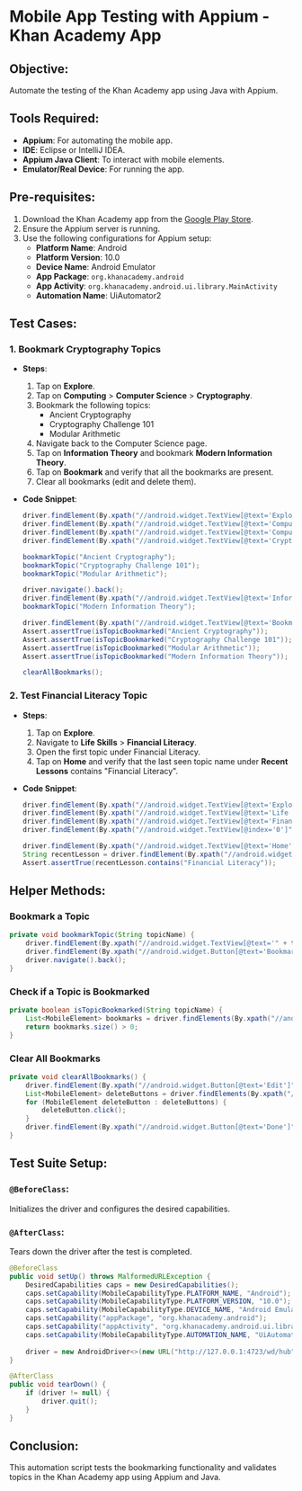 
# Mobile App Testing with Appium - Khan Academy App

## Objective:
Automate the testing of the Khan Academy app using Java with Appium.

## Tools Required:
- **Appium**: For automating the mobile app.
- **IDE**: Eclipse or IntelliJ IDEA.
- **Appium Java Client**: To interact with mobile elements.
- **Emulator/Real Device**: For running the app.

## Pre-requisites:
1. Download the Khan Academy app from the [Google Play Store](https://play.google.com/store/apps/details?id=org.khanacademy.android&hl=en_IN).
2. Ensure the Appium server is running.
3. Use the following configurations for Appium setup:
   - **Platform Name**: Android
   - **Platform Version**: 10.0
   - **Device Name**: Android Emulator
   - **App Package**: `org.khanacademy.android`
   - **App Activity**: `org.khanacademy.android.ui.library.MainActivity`
   - **Automation Name**: UiAutomator2

## Test Cases:

### 1. Bookmark Cryptography Topics

- **Steps**:
  1. Tap on **Explore**.
  2. Tap on **Computing** > **Computer Science** > **Cryptography**.
  3. Bookmark the following topics:
     - Ancient Cryptography
     - Cryptography Challenge 101
     - Modular Arithmetic
  4. Navigate back to the Computer Science page.
  5. Tap on **Information Theory** and bookmark **Modern Information Theory**.
  6. Tap on **Bookmark** and verify that all the bookmarks are present.
  7. Clear all bookmarks (edit and delete them).

- **Code Snippet**:
  ```java
  driver.findElement(By.xpath("//android.widget.TextView[@text='Explore']")).click();
  driver.findElement(By.xpath("//android.widget.TextView[@text='Computing']")).click();
  driver.findElement(By.xpath("//android.widget.TextView[@text='Computer Science']")).click();
  driver.findElement(By.xpath("//android.widget.TextView[@text='Cryptography']")).click();
  
  bookmarkTopic("Ancient Cryptography");
  bookmarkTopic("Cryptography Challenge 101");
  bookmarkTopic("Modular Arithmetic");
  
  driver.navigate().back();
  driver.findElement(By.xpath("//android.widget.TextView[@text='Information Theory']")).click();
  bookmarkTopic("Modern Information Theory");
  
  driver.findElement(By.xpath("//android.widget.TextView[@text='Bookmark']")).click();
  Assert.assertTrue(isTopicBookmarked("Ancient Cryptography"));
  Assert.assertTrue(isTopicBookmarked("Cryptography Challenge 101"));
  Assert.assertTrue(isTopicBookmarked("Modular Arithmetic"));
  Assert.assertTrue(isTopicBookmarked("Modern Information Theory"));
  
  clearAllBookmarks();
  ```

### 2. Test Financial Literacy Topic

- **Steps**:
  1. Tap on **Explore**.
  2. Navigate to **Life Skills** > **Financial Literacy**.
  3. Open the first topic under Financial Literacy.
  4. Tap on **Home** and verify that the last seen topic name under **Recent Lessons** contains "Financial Literacy".

- **Code Snippet**:
  ```java
  driver.findElement(By.xpath("//android.widget.TextView[@text='Explore']")).click();
  driver.findElement(By.xpath("//android.widget.TextView[@text='Life Skills']")).click();
  driver.findElement(By.xpath("//android.widget.TextView[@text='Financial Literacy']")).click();
  driver.findElement(By.xpath("//android.widget.TextView[@index='0']")).click(); 
  
  driver.findElement(By.xpath("//android.widget.TextView[@text='Home']")).click();
  String recentLesson = driver.findElement(By.xpath("//android.widget.TextView[@text='Recent Lessons']")).getText();
  Assert.assertTrue(recentLesson.contains("Financial Literacy"));
  ```

## Helper Methods:

### Bookmark a Topic
```java
private void bookmarkTopic(String topicName) {
    driver.findElement(By.xpath("//android.widget.TextView[@text='" + topicName + "']")).click();
    driver.findElement(By.xpath("//android.widget.Button[@text='Bookmark']")).click();
    driver.navigate().back();
}
```

### Check if a Topic is Bookmarked
```java
private boolean isTopicBookmarked(String topicName) {
    List<MobileElement> bookmarks = driver.findElements(By.xpath("//android.widget.TextView[@text='" + topicName + "']"));
    return bookmarks.size() > 0;
}
```

### Clear All Bookmarks
```java
private void clearAllBookmarks() {
    driver.findElement(By.xpath("//android.widget.Button[@text='Edit']")).click();
    List<MobileElement> deleteButtons = driver.findElements(By.xpath("//android.widget.Button[@text='Delete']"));
    for (MobileElement deleteButton : deleteButtons) {
        deleteButton.click();
    }
    driver.findElement(By.xpath("//android.widget.Button[@text='Done']")).click();
}
```

## Test Suite Setup:

### `@BeforeClass`:
Initializes the driver and configures the desired capabilities.

### `@AfterClass`:
Tears down the driver after the test is completed.

```java
@BeforeClass
public void setUp() throws MalformedURLException {
    DesiredCapabilities caps = new DesiredCapabilities();
    caps.setCapability(MobileCapabilityType.PLATFORM_NAME, "Android");
    caps.setCapability(MobileCapabilityType.PLATFORM_VERSION, "10.0");
    caps.setCapability(MobileCapabilityType.DEVICE_NAME, "Android Emulator");
    caps.setCapability("appPackage", "org.khanacademy.android");
    caps.setCapability("appActivity", "org.khanacademy.android.ui.library.MainActivity");
    caps.setCapability(MobileCapabilityType.AUTOMATION_NAME, "UiAutomator2");
    
    driver = new AndroidDriver<>(new URL("http://127.0.0.1:4723/wd/hub"), caps);
}

@AfterClass
public void tearDown() {
    if (driver != null) {
        driver.quit();
    }
}
```

## Conclusion:
This automation script tests the bookmarking functionality and validates topics in the Khan Academy app using Appium and Java.
